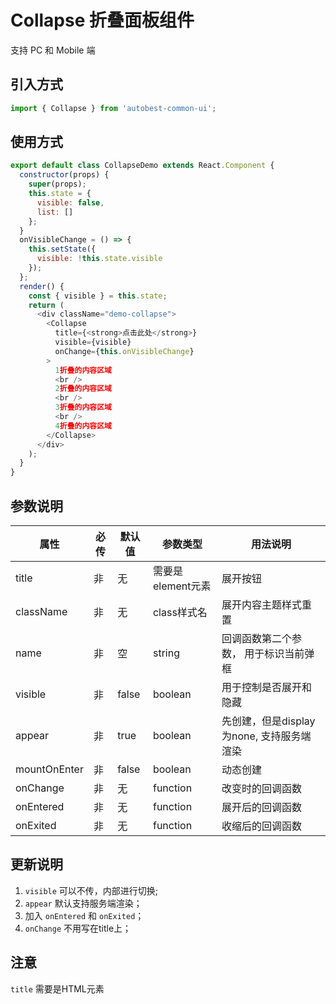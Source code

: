 # Collapse 折叠面板组件

支持 PC 和 Mobile 端

## 引入方式
```javascript
import { Collapse } from 'autobest-common-ui';
```
## 使用方式

```javascript
export default class CollapseDemo extends React.Component {
  constructor(props) {
    super(props);
    this.state = {
      visible: false,
      list: []
    };
  }
  onVisibleChange = () => {
    this.setState({
      visible: !this.state.visible
    });
  };
  render() {
    const { visible } = this.state;
    return (
      <div className="demo-collapse">
        <Collapse
          title={<strong>点击此处</strong>}
          visible={visible}
          onChange={this.onVisibleChange}
        >
          1折叠的内容区域
          <br />
          2折叠的内容区域
          <br />
          3折叠的内容区域
          <br />
          4折叠的内容区域
        </Collapse>
      </div>
    );
  }
}

```

## 参数说明

| 属性 | 必传 | 默认值 | 参数类型 | 用法说明 |
| ------ | ------  | ------ | ------ | ------ |
| title | 非 | 无 | 需要是 element元素 | 展开按钮 |
| className | 非 | 无 | class样式名 | 展开内容主题样式重置 |
| name | 非 | 空 | string | 回调函数第二个参数， 用于标识当前弹框 |
| visible | 非 | false | boolean | 用于控制是否展开和隐藏 |
| appear | 非 | true | boolean | 先创建，但是display为none, 支持服务端渲染 |
| mountOnEnter | 非 | false | boolean | 动态创建 |
| onChange | 非 | 无 | function | 改变时的回调函数 |
| onEntered | 非 | 无 | function | 展开后的回调函数 |
| onExited | 非 | 无 | function | 收缩后的回调函数 |

## 更新说明

1. `visible` 可以不传，内部进行切换;
2. `appear` 默认支持服务端渲染；
3. 加入 `onEntered` 和 `onExited`；
4. `onChange` 不用写在title上；

## 注意

`title` 需要是HTML元素

